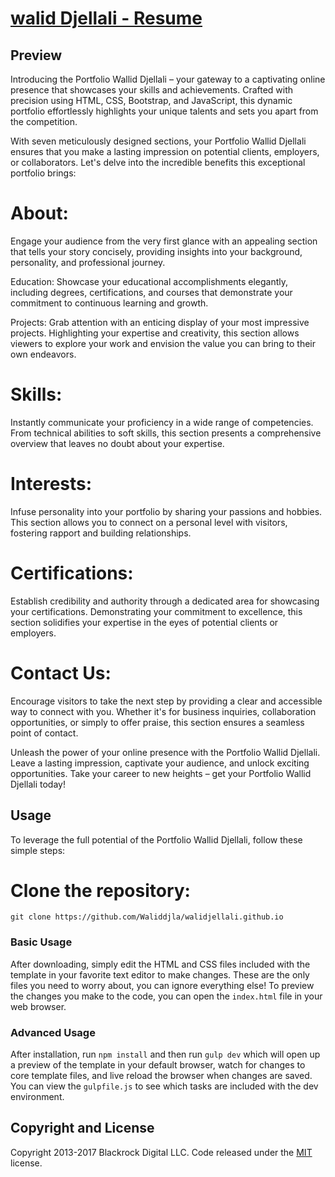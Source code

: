 # [walid Djellali - Resume](https://waliddjla.github.io/walidjellali.github.io/)

## Preview

Introducing the Portfolio Wallid Djellali – your gateway to a captivating online presence that showcases your skills and achievements. Crafted with precision using HTML, CSS, Bootstrap, and JavaScript, this dynamic portfolio effortlessly highlights your unique talents and sets you apart from the competition.

With seven meticulously designed sections, your Portfolio Wallid Djellali ensures that you make a lasting impression on potential clients, employers, or collaborators. Let's delve into the incredible benefits this exceptional portfolio brings:

# About:
Engage your audience from the very first glance with an appealing section that tells your story concisely, providing insights into your background, personality, and professional journey.

Education: Showcase your educational accomplishments elegantly, including degrees, certifications, and courses that demonstrate your commitment to continuous learning and growth.

Projects: Grab attention with an enticing display of your most impressive projects. Highlighting your expertise and creativity, this section allows viewers to explore your work and envision the value you can bring to their own endeavors.

# Skills:

Instantly communicate your proficiency in a wide range of competencies. From technical abilities to soft skills, this section presents a comprehensive overview that leaves no doubt about your expertise.

# Interests:

Infuse personality into your portfolio by sharing your passions and hobbies. This section allows you to connect on a personal level with visitors, fostering rapport and building relationships.

# Certifications:

Establish credibility and authority through a dedicated area for showcasing your certifications. Demonstrating your commitment to excellence, this section solidifies your expertise in the eyes of potential clients or employers.

# Contact Us: 

Encourage visitors to take the next step by providing a clear and accessible way to connect with you. Whether it's for business inquiries, collaboration opportunities, or simply to offer praise, this section ensures a seamless point of contact.

Unleash the power of your online presence with the Portfolio Wallid Djellali. Leave a lasting impression, captivate your audience, and unlock exciting opportunities. Take your career to new heights – get your Portfolio Wallid Djellali today!

## Usage
To leverage the full potential of the Portfolio Wallid Djellali, follow these simple steps:
# Clone the repository:
```
git clone https://github.com/Waliddjla/walidjellali.github.io
```

### Basic Usage

After downloading, simply edit the HTML and CSS files included with the template in your favorite text editor to make changes. These are the only files you need to worry about, you can ignore everything else! To preview the changes you make to the code, you can open the `index.html` file in your web browser.

### Advanced Usage

After installation, run `npm install` and then run `gulp dev` which will open up a preview of the template in your default browser, watch for changes to core template files, and live reload the browser when changes are saved. You can view the `gulpfile.js` to see which tasks are included with the dev environment.


## Copyright and License

Copyright 2013-2017 Blackrock Digital LLC. Code released under the [MIT](https://github.com/BlackrockDigital/startbootstrap-resume/blob/gh-pages/LICENSE) license.
